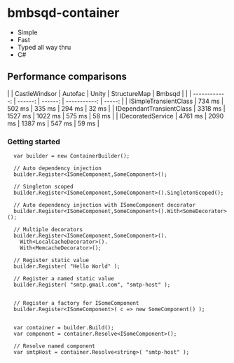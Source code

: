 bmbsqd-container
=========

* Simple
* Fast
* Typed all way thru
* C#



## Performance comparisons
|                           | CastleWindsor | Autofac |   Unity | StructureMap | Bmbsqd |
|                           | ------------: | ------: | ------: | -----------: | -----: |
| ISimpleTransientClass     |        734 ms |  502 ms |  335 ms |       294 ms |  32 ms |
| IDependantTransientClass  |       3318 ms | 1527 ms | 1022 ms |       575 ms |  58 ms |
| IDecoratedService         |       4761 ms | 2090 ms | 1387 ms |       547 ms |  59 ms |


### Getting started

```CSharp
  var builder = new ContainerBuilder();

  // Auto dependency injection
  builder.Register<ISomeComponent,SomeComponent>();

  // Singleton scoped
  builder.Register<ISomeComponent,SomeComponent>().SingletonScoped();

  // Auto dependency injection with ISomeComponent decorator
  builder.Register<ISomeComponent,SomeComponent>().With<SomeDecorator>();

  // Multiple decorators
  builder.Register<ISomeComponent,SomeComponent>().
    With<LocalCacheDecorator>().
    With<MemcacheDecorator>();

  // Register static value
  builder.Register( "Hello World" );

  // Register a named static value
  builder.Register( "smtp.gmail.com", "smtp-host" );


  // Register a factory for ISomeComponent
  builder.Register<ISomeComponent>( c => new SomeComponent() );


  var container = builder.Build();
  var component = container.Resolve<ISomeComponent>();

  // Resolve named component
  var smtpHost = container.Resolve<string>( "smtp-host" );
```
